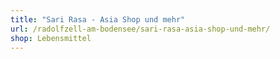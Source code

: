 ```yaml
---
title: "Sari Rasa - Asia Shop und mehr"
url: /radolfzell-am-bodensee/sari-rasa-asia-shop-und-mehr/
shop: Lebensmittel
---
```

